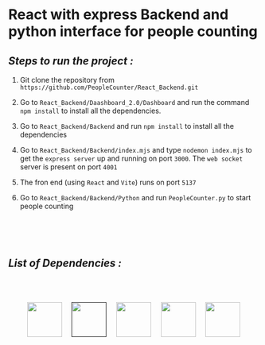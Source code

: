 # React with express Backend and python interface for people counting

## ***Steps to run the project :***

1. Git clone the repository from ```https://github.com/PeopleCounter/React_Backend.git```  

2. Go to ```React_Backend/Daashboard_2.0/Dashboard``` and run the command
```npm install``` to install all the dependencies.
3. Go to ```React_Backend/Backend``` and run ```npm install``` to install all the dependencies
4. Go to ```React_Backend/Backend/index.mjs``` and type ```nodemon index.mjs``` to get the ```express server``` up and running on port ```3000```. The ```web socket``` server is present on port ```4001```
5. The fron end (using ```React``` and ```Vite```) runs on port ```5137```
6. Go to ```React_Backend/Backend/Python``` and run ```PeopleCounter.py``` to start people counting
<br>
<br>
<br>

## ***List of Dependencies :***

<br><br>

<p align="center">
<a href="https://nodejs.org/en"><img src="https://upload.wikimedia.org/wikipedia/commons/thumb/7/7e/Node.js_logo_2015.svg/1280px-Node.js_logo_2015.svg.png" height="70"/></a>&nbsp;&nbsp;&nbsp;&nbsp;&nbsp;<a href=""><img src = "https://repository-images.githubusercontent.com/958314/195c4a80-7da7-11e9-9a33-54d9fffac84f" height="70"/></a>&nbsp;&nbsp;&nbsp;&nbsp;&nbsp;<a href="https://react.dev/"><img src="https://repository-images.githubusercontent.com/410214337/070f2aba-d9d6-4699-b887-9a0f29015b1b" height="70"/></a>&nbsp;&nbsp;&nbsp;&nbsp;&nbsp;<a href="https://www.python.org/"><img src="https://www.python.org/static/img/python-logo.png" height="70"/></a>&nbsp;&nbsp;&nbsp;&nbsp;&nbsp;<a href="https://opencv.org/"><img src="https://upload.wikimedia.org/wikipedia/commons/3/32/OpenCV_Logo_with_text_svg_version.svg" height="70"/></a>
</p>





